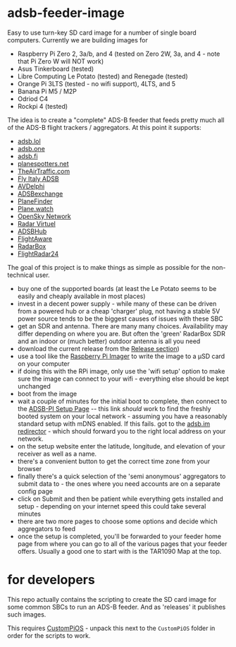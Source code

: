 # adsb-feeder-image

Easy to use turn-key SD card image for a number of single board computers.
Currently we are building images for
- Raspberry Pi Zero 2, 3a/b, and 4 (tested on Zero 2W, 3a, and 4 - note that Pi Zero W will NOT work)
- Asus Tinkerboard (tested)
- Libre Computing Le Potato (tested) and Renegade (tested)
- Orange Pi 3LTS (tested - no wifi support), 4LTS, and 5
- Banana Pi M5 / M2P
- Odriod C4
- Rockpi 4 (tested)

The idea is to create a "complete" ADS-B feeder that feeds pretty much all of the ADS-B flight trackers / aggregators.
At this point it supports:
- [adsb.lol](http://adsb.lol)
- [adsb.one](http://adsb.one)
- [adsb.fi](http://adsb.fi)
- [planespotters.net](http://planespotters.net)
- [TheAirTraffic.com](http://theairtraffic.com)
- [Fly Italy ADSB](https://flyitalyadsb.com)
- [AVDelphi](https://www.avdelphi.com)
- [ADSBexchange](https://adsbexchange.com)
- [PlaneFinder](https://planefinder.net)
- [Plane.watch](https://plane.watch)
- [OpenSky Network](https://opensky-network.org)
- [Radar Virtuel](https://www.radarvirtuel.com)
- [ADSBHub](https://adsbhub.org)
- [FlightAware](https://flightaware.com)
- [RadarBox](https://www.radarbox.com)
- [FlightRadar24](https://www.flightradar24.com)

The goal of this project is to make things as simple as possible for the non-technical user.

- buy one of the supported boards (at least the Le Potato seems to be easily and cheaply available in most places)
- invest in a decent power supply - while many of these can be driven from a powered hub or a cheap 'charger' plug, not having a stable 5V power
source tends to be the biggest causes of issues with these SBC
- get an SDR and antenna. There are many many choices. Availability may differ depending on where you are. But often the 'green' RadarBox SDR and
an indoor or (much better) outdoor antenna is all you need
- download the current release from the [Release section](https://github.com/dirkhh/adsb-feeder-image/releases/latest))
- use a tool like the [Raspberry Pi Imager](https://github.com/raspberrypi/rpi-imager/releases) to write the image to a µSD card on your computer
- if doing this with the RPi image, only use the 'wifi setup' option to make sure the image can connect to your wifi - everything else should be
kept unchanged
- boot from the image
- wait a couple of minutes for the initial boot to complete, then connect to the [ADSB-PI Setup Page](http://adsb-feeder.local) -- this link
_should_ work to find the freshly booted system on your local network - assuming you have a reasonably standard setup with mDNS enabled. If this fails. got to the [adsb.im redirector](http://my.adsb.im) - which should forward you to the right local address on your network.
- on the setup website enter the latitude, longitude, and elevation of your receiver as well as a name.
- there's a convenient button to get the correct time zone from your browser
- finally there's a quick selection of the 'semi anonymous' aggregators to submit data to - the ones where you need accounts are on a separate config page
- click on Submit and then be patient while everything gets installed and setup - depending on your internet speed this could take several minutes
- there are two more pages to choose some options and decide which aggregators to feed
- once the setup is completed, you'll be forwarded to your feeder home page from where you can go to all of the various pages that your feeder offers. Usually a good one to start with is the TAR1090 Map at the top.

# for developers

This repo actually contains the scripting to create the SD card image for some common SBCs to run an ADS-B feeder. And as 'releases' it publishes such images.

This requires [CustomPiOS](https://github.com/guysoft/CustomPiOS) - unpack this next to the `CustomPiOS` folder in order for the scripts to work.

